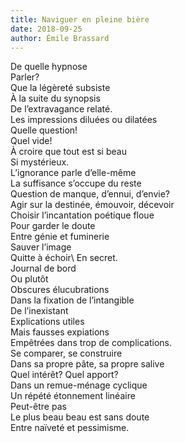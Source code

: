 ```yaml
---
title: Naviguer en pleine bière
date: 2018-09-25
author: Émile Brassard
---
```


De quelle hypnose\
Parler?\
Que la légèreté subsiste\
À la suite du synopsis\
De l’extravagance relaté.\
Les impressions diluées ou dilatées\
Quelle question!\
Quel vide!\
À croire que tout est si beau\
Si mystérieux.\
L’ignorance parle d’elle-même\
La suffisance s’occupe du reste\
Question de manque, d’ennui, d’envie?\
Agir sur la destinée, émouvoir, décevoir\
Choisir l’incantation poétique floue\
Pour garder le doute\
Entre génie et fuminerie\
Sauver l’image\
Quitte à échoir\ 
En secret.\
Journal de bord\
Ou plutôt\
Obscures élucubrations\
Dans la fixation de l’intangible\
De l’inexistant\
Explications utiles\
Mais fausses expiations\
Empêtrées dans trop de complications.\
Se comparer, se construire\
Dans sa propre pâte, sa propre salive\
Quel intérêt? Quel apport?\
Dans un remue-ménage cyclique\
Un répété étonnement linéaire\
Peut-être pas\
Le plus beau beau est sans doute\
Entre naïveté et pessimisme.
